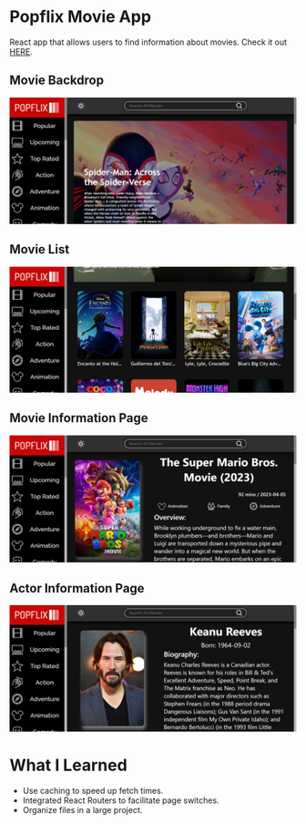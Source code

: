 # Popflix Movie App
React app that allows users to find information about movies. Check it out [HERE](https://movie-info-app-mrlucasalmeida.vercel.app/).

## Movie Backdrop
<img src="./showcase_images/backdrop.jpg"/>
<br>

## Movie List
<img src="./showcase_images/movielist.jpg"/>
<br>

## Movie Information Page
<img src="./showcase_images/movieinfocard.jpg"/>
<br>

## Actor Information Page
<img src="./showcase_images/personinfocard.jpg"/>
<br>

# What I Learned
* Use caching to speed up fetch times.
* Integrated React Routers to facilitate page switches.
* Organize files in a large project.
